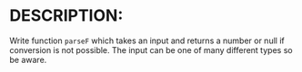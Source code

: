 # DESCRIPTION:

Write function `parseF` which takes an input and returns a number or null if conversion is not possible. The input can be one of many different types so be aware.
